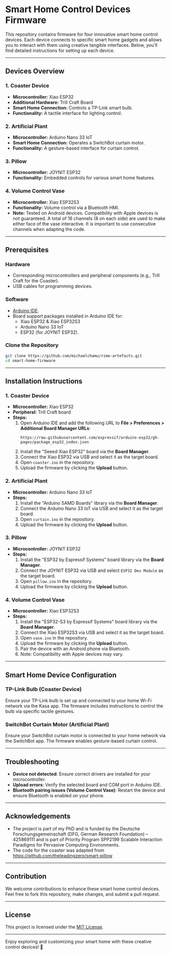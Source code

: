 # Smart Home Control Devices Firmware

This repository contains firmware for four innovative smart home control devices. Each device connects to specific smart home gadgets and allows you to interact with them using creative tangible interfaces. Below, you'll find detailed instructions for setting up each device.

---

## Devices Overview

### 1. **Coaster Device**  
   - **Microcontroller:** Xiao ESP32  
   - **Additional Hardware:** Trill Craft Board  
   - **Smart Home Connection:** Controls a TP-Link smart bulb.  
   - **Functionality:** A tactile interface for lighting control.  

### 2. **Artificial Plant**  
   - **Microcontroller:** Arduino Nano 33 IoT  
   - **Smart Home Connection:** Operates a SwitchBot curtain motor.  
   - **Functionality:** A gesture-based interface for curtain control.  

### 3. **Pillow**  
   - **Microcontroller:** JOYNIT ESP32  
   - **Functionality:** Embedded controls for various smart home features.  

### 4. **Volume Control Vase**  
   - **Microcontroller:** Xiao ESP32S3  
   - **Functionality:** Volume control via a Bluetooth HMI.  
   - **Note:** Tested on Android devices. Compatibility with Apple devices is not guaranteed. 
   A total of 16 channels (8 on each side) are used to make either face of the vase interactive.
   It is important to use consecutive channels when adapting the code.

---

## Prerequisites

### Hardware  
- Corresponding microcontrollers and peripheral components (e.g., Trill Craft for the Coaster).  
- USB cables for programming devices.  

### Software  
- [Arduino IDE](https://www.arduino.cc/en/software).  
- Board support packages installed in Arduino IDE for:  
  - Xiao ESP32 & Xiao ESP32S3  
  - Arduino Nano 33 IoT  
  - ESP32 (for JOYNIT ESP32).  

### Clone the Repository  
```bash
git clone https://github.com/michaelchamu/rime-artefacts.git
cd smart-home-firmware
```

---

## Installation Instructions  

### 1. **Coaster Device**  
   - **Microcontroller:** Xiao ESP32  
   - **Peripheral:** Trill Craft board  
   - **Steps:**  
     1. Open Arduino IDE and add the following URL to **File > Preferences > Additional Board Manager URLs**:  
        ```
        https://raw.githubusercontent.com/espressif/arduino-esp32/gh-pages/package_esp32_index.json
        ```
     2. Install the "Seeed Xiao ESP32" board via the **Board Manager**.  
     3. Connect the Xiao ESP32 via USB and select it as the target board.  
     4. Open `coaster.ino` in the repository.  
     5. Upload the firmware by clicking the **Upload** button.  

### 2. **Artificial Plant**  
   - **Microcontroller:** Arduino Nano 33 IoT  
   - **Steps:**  
     1. Install the "Arduino SAMD Boards" library via the **Board Manager**.  
     2. Connect the Arduino Nano 33 IoT via USB and select it as the target board.  
     3. Open `curtain.ino` in the repository.  
     4. Upload the firmware by clicking the **Upload** button.  

### 3. **Pillow**  
   - **Microcontroller:** JOYNIT ESP32  
   - **Steps:**  
     1. Install the "ESP32 by Espressif Systems" board library via the **Board Manager**.  
     2. Connect the JOYNIT ESP32 via USB and select `ESP32 Dev Module` as the target board.  
     3. Open `pillow.ino` in the repository.  
     4. Upload the firmware by clicking the **Upload** button.  

### 4. **Volume Control Vase**  
   - **Microcontroller:** Xiao ESP32S3  
   - **Steps:**  
     1. Install the "ESP32-S3 by Espressif Systems" board library via the **Board Manager**.  
     2. Connect the Xiao ESP32S3 via USB and select it as the target board.  
     3. Open `vase.ino` in the repository.  
     4. Upload the firmware by clicking the **Upload** button.  
     5. Pair the device with an Android phone via Bluetooth.  
     6. Note: Compatibility with Apple devices may vary.  

---

## Smart Home Device Configuration  

### TP-Link Bulb (Coaster Device)  
Ensure your TP-Link bulb is set up and connected to your home Wi-Fi network via the Kasa app. The firmware includes instructions to control the bulb via specific tactile gestures.  

### SwitchBot Curtain Motor (Artificial Plant)  
Ensure your SwitchBot curtain motor is connected to your home network via the SwitchBot app. The firmware enables gesture-based curtain control.  

---

## Troubleshooting  

- **Device not detected**: Ensure correct drivers are installed for your microcontroller.  
- **Upload errors**: Verify the selected board and COM port in Arduino IDE.  
- **Bluetooth pairing issues (Volume Control Vase)**: Restart the device and ensure Bluetooth is enabled on your phone.  

---

## Acknowledgements

- The project is part of my PhD and is funded by the Deutsche Forschungsgemeinschaft (DFG, German Research Foundation) – 425869111 and is part of Priority Program SPP2199 Scalable Interaction Paradigms for Pervasive Computing Environments.
- The code for the coaster was adapted from https://github.com/theleadingzero/smart-pillow

---

## Contribution  

We welcome contributions to enhance these smart home control devices. Feel free to fork this repository, make changes, and submit a pull request.  

---

## License  

This project is licensed under the [MIT License](LICENSE).  

---

Enjoy exploring and customizing your smart home with these creative control devices! 🌟
